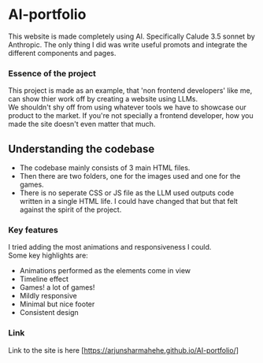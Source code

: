 # AI-portfolio

This website is made completely using AI. Specifically Calude 3.5 sonnet by Anthropic. The only thing I did was write useful promots and integrate the different components and pages.

### Essence of the project

This project is made as an example, that 'non frontend developers' like me, can show thier work off by creating a website using LLMs.    
We shouldn't shy off from using whatever tools we have to showcase our product to the market. If you're not specially a frontend developer, how you made the site doesn't even matter that much.

## Understanding the codebase

- The codebase mainly consists of 3 main HTML files.   
- Then there are two folders, one for the images used and one for the games.   
- There is no seperate CSS or JS file as the LLM used outputs code written in a single HTML life. I could have changed that but that felt against the spirit of the project.   

### Key features

I tried adding the most animations and responsiveness I could.    
Some key highlights are:
- Animations performed as the elements come in view
- Timeline effect
- Games! a lot of games!
- Mildly responsive
- Minimal but nice footer
- Consistent design


### Link

Link to the site is here [https://arjunsharmahehe.github.io/AI-portfolio/]